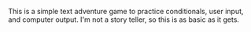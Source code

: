 This is a simple text adventure game to practice conditionals, user input, and computer output.
I'm not a story teller, so this is as basic as it gets.